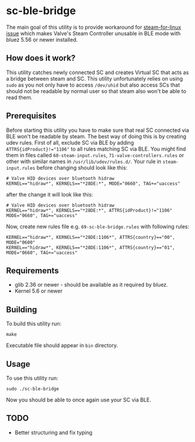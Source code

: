 # sc-ble-bridge
The main goal of this utility is to provide workaround for [steam-for-linux issue](https://github.com/ValveSoftware/steam-for-linux/issues/7697) which makes Valve's Steam Controller unusable in BLE mode with bluez 5.56 or newer installed.
## How does it work?
This utility catches newly connected SC and creates Virtual SC that acts as a bridge between steam and SC. This utility unfortunately relies on using `sudo` as you not only have to access `/dev/uhid` but also access SCs that should not be readable by normal user so that steam also won't be able to read them.
## Prerequisites
Before starting this utility you have to make sure that real SC connected via BLE won't be readable by steam. The best way of doing this is by creating udev rules. First of all, exclude SC via BLE by adding `ATTRS{idProduct}!="1106"` to all rules matching SC via BLE. You might find them in files called `60-steam-input.rules`, `71-valve-controllers.rules` or other with similar names in `/usr/lib/udev/rules.d/`. Your rule in `steam-input.rules` before changing should look like this:
```
# Valve HID devices over bluetooth hidraw
KERNEL=="hidraw*", KERNELS=="*28DE:*", MODE="0660", TAG+="uaccess"
```
after the change it will look like this:
```
# Valve HID devices over bluetooth hidraw
KERNEL=="hidraw*", KERNELS=="*28DE:*", ATTRS{idProduct}!="1106" MODE="0660", TAG+="uaccess"
```
Now, create new rules file e.g. `69-sc-ble-bridge.rules` with following rules:
```
KERNEL=="hidraw*", KERNELS=="*28DE:1106*", ATTRS{country}=="00", MODE="0600"
KERNEL=="hidraw*", KERNELS=="*28DE:1106*", ATTRS{country}=="01", MODE="0660", TAG+="uaccess"
```
## Requirements
- glib 2.36 or newer - should be available as it required by bluez.
- Kernel 5.6 or newer
## Building
To build this utility run:
```
make
```
Executable file should appear in `bin` directory.
## Usage
To use this utility run:
```
sudo ./sc-ble-bridge
```
Now you should be able to once again use your SC via BLE.
## TODO
- Better structuring and fix typing
